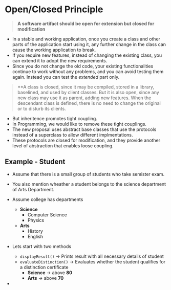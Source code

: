 # Open/Closed Principle

> **A software artifact should be open for extension but closed for modification**

- In a stable and working application, once you create a class and other parts of the application start using it, any further change in the class can cause the working application to break.
- If you require new features, instead of changing the existing class, you can extend it to adopt the new requirements.
- Since you do not change the old code, your existing functionalities continue to work without any problems, and you can avoid testing them again. Instead you can test the *extended* part only. 

> **A class is closed, since it may be compiled, stored in a library, baselined, and used by client classes. But it is also open, since any new class may use it as parent, adding new features. When the descendant class is defined, there is no need to change the original or to disturb its clients. 

- But inheritence promotes tight coupling. 
- In Programming, we would like to remove these tight couplings. 
- The new proposal uses abstract base classes that use the protocols instead of a superclass to allow different implmentations. 
- These protocols are closed for modification, and they provide another level of abstraction that enables loose coupling. 

## Example  - Student

- Assume that there is a small group of students who take semister exam. 
- You also mention wheather a student belongs to the science department of Arts Department. 
- Assume college has departments
    - **Science**
        - Computer Science
        - Physics
    - **Arts**
        - History
        - English
- Lets start with two methods
    - `displayResult()` -> Prints result with all necessary details of student
    - `evaluateDistinction()` -> Evaluates whether the student qualifies for a distinction certificate
        - **Science** -> above **80**
        - **Arts** -> above **70**


- 
